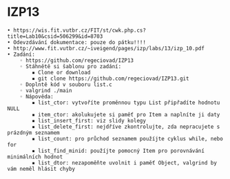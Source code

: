 # IZP13
    • https://wis.fit.vutbr.cz/FIT/st/cwk.php.cs?title=Lab10&csid=506299&id=8703 
    • Odevzdávání dokumentace: pouze do pátku!!!! 
    • http://www.fit.vutbr.cz/~iveigend/pages/izp/labs/13/izp_10.pdf 
    • Zadání: 
        ◦ https://github.com/regeciovad/IZP13 
        ◦ Stáhnětě si šablonu pro zadání: 
            ▪ Clone or download 
            ▪ git clone https://github.com/regeciovad/IZP13.git 
        ◦ Doplntě kód v souboru list.c 
        ◦ valgrind ./main 
        ◦ Nápověda: 
            ▪ list_ctor: vytvoříte proměnnou typu List připřadíte hodnotu NULL 
            ▪ item_ctor: akolukujete si paměť pro Item a naplníte ji daty 
            ▪ list_insert_first: viz slidy kolegy 
            ▪ list_delete_first: nejdříve zkontrolujte, zda nepracujete s prázdným seznamem 
            ▪ list_count: pro průchod seznamem použíjte cyklus while, nebo for 
            ▪ list_find_minid: použíjte pomocný Item pro porovnávání minimálních hodnot 
            ▪ list_dtor: nezapoměňte uvolnit i paměť Object, valgrind by vám neměl hlásit chyby 
